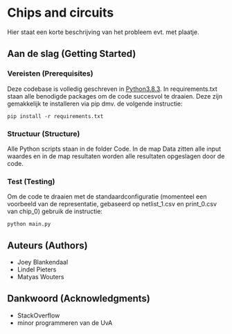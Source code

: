 # Chips and circuits

Hier staat een korte beschrijving van het probleem evt. met plaatje.

## Aan de slag (Getting Started)

### Vereisten (Prerequisites)

Deze codebase is volledig geschreven in [Python3.8.3](https://www.python.org/downloads/). In requirements.txt staan alle benodigde packages om de code succesvol te draaien. Deze zijn gemakkelijk te installeren via pip dmv. de volgende instructie:

```
pip install -r requirements.txt
```

### Structuur (Structure)

Alle Python scripts staan in de folder Code. In de map Data zitten alle input waardes en in de map resultaten worden alle resultaten opgeslagen door de code.

### Test (Testing)

Om de code te draaien met de standaardconfiguratie (momenteel een voorbeeld van de representatie, gebaseerd op netlist_1.csv en print_0.csv van chip_0) gebruik de instructie:

```
python main.py
```

## Auteurs (Authors)

* Joey Blankendaal
* Lindel Pieters
* Matyas Wouters

## Dankwoord (Acknowledgments)

* StackOverflow
* minor programmeren van de UvA
